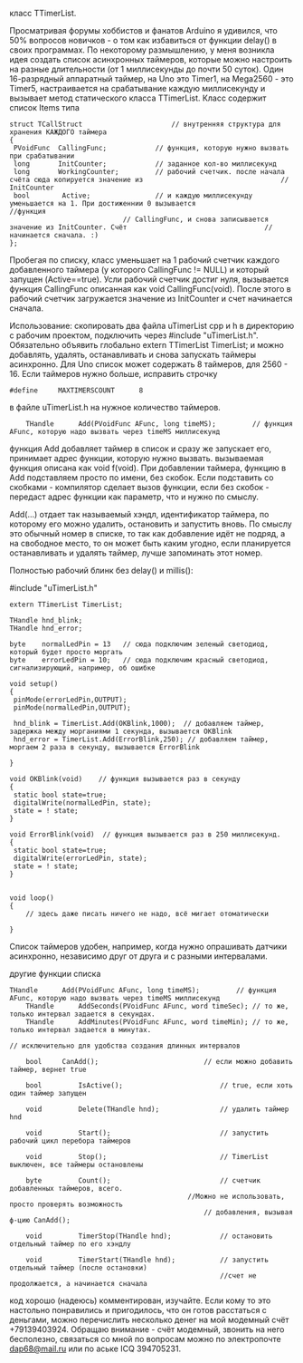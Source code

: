 класс TTimerList.

Просматривая форумы хоббистов и фанатов Arduino я удивился, что 50% вопросов новичков - о том как избавиться от функции delay() в своих программах.  По некоторому размышлению, у меня возникла идея создать список асинхронных таймеров, которые можно настроить на разные длительности (от 1 миллисекунды до почти 50 суток).  Один 16-разрядный аппаратный таймер, на Uno это Timer1, на Mega2560 - это Timer5, настраивается на срабатывание каждую миллисекунду и вызывает метод статического класса TTimerList.  Класс содержит список Items типа 

	struct TCallStruct					    // внутренняя структура для хранения КАЖДОГО таймера
	{
	 PVoidFunc	CallingFunc;			// функция, которую нужно вызвать при срабатывании
	 long		InitCounter;			// заданное кол-во миллисекунд
	 long		WorkingCounter;			// рабочий счетчик. после начала счёта сюда копируется значение из 									// InitCounter
	 bool        Active;	  			// и каждую миллисекунду уменьшается на 1. При достиженнии 0 вызывается 							        //функция 
						        // CallingFunc, и снова записывается значение из InitCounter. Счёт 									// начинается сначала. :)
	};

Пробегая по списку, класс уменьшает на 1 рабочий счетчик каждого добавленного таймера (у которого CallingFunc != NULL) и который запущен (Active==true). Усли рабочий счетчик достиг нуля, вызывается функция CallingFunc описанная как void CallingFunc(void). После этого в рабочий счетчик загружается значение из InitCounter и счет начинается сначала.

Использование: скопировать два файла uTimerList cpp и h в директорию с рабочим проектом, подключить через #include "uTimerList.h". Обязательно объявить глобально extern TTimerList TimerList; и можно добавлять, удалять, останавливать и снова запускать таймеры асинхронно.
Для Uno список может содержать 8 таймеров, для 2560 - 16. Если таймеров нужно больше, исправить строчку 

 	#define     MAXTIMERSCOUNT		8		
 
 в файле uTimerList.h на нужное количество таймеров.  
 
    	THandle      Add(PVoidFunc AFunc, long timeMS);	        // функция AFunc, которую надо вызвать через timeMS миллисекунд

 
 функция Add добавляет таймер в список и сразу же запускает его, принимает адрес функции, которую нужно вызвать.
 вызываемая функция описана как void f(void). При добавлении таймера, функцию в Add подставляем просто по имени, без скобок. Если подставить со скобками - компилятор сделает вызов функции, если без скобок - передаст адрес функции как параметр, что и нужно по смыслу. 
 
 Add(...)  отдает так называемый хэндл, идентификатор таймера, по которому его можно удалить, остановить и запустить вновь. По смыслу это обычный номер в списке, то так как добавление идёт не подряд, а на свободное место, то он может быть каким угодно, если планируется останавливать и удалять таймер, лучше запоминать этот номер. 
 
 Полностью рабочий блинк без delay() и millis():
 
	
#include "uTimerList.h"

	extern TTimerList TimerList;

	THandle hnd_blink;
	THandle hnd_error;

	byte    normalLedPin = 13   // сюда подключим зеленый светодиод, который будет просто моргать
	byte    errorLedPin = 10;   // сюда подключим красный светодиод, сигнализирующий, например, об ошибке

	void setup() 
	{
  	 pinMode(errorLedPin,OUTPUT);
  	 pinMode(normalLedPin,OUTPUT);
  	 
	 hnd_blink = TimerList.Add(OKBlink,1000);  // добавляем таймер, задержка между морганиями 1 секунда, вызывается OKBlink
  	 hnd_error = TimerList.Add(ErrorBlink,250); // добавляем таймер, моргаем 2 раза в секунду, вызывается ErrorBlink
  
	}

	void OKBlink(void)    // функция вызывается раз в секунду
	{
  	 static bool state=true;
  	 digitalWrite(normalLedPin, state);
  	 state = ! state;
	}

	void ErrorBlink(void)  // функция вызывается раз в 250 миллисекунд.
	{
  	 static bool state=true;
  	 digitalWrite(errorLedPin, state);
  	 state = ! state;
	}


	void loop() 
	{
  		// здесь даже писать ничего не надо, всё мигает отоматически

	}



Список таймеров удобен, например, когда нужно опрашивать датчики асинхронно, независимо друг от друга и с разными интервалами. 

другие функции списка

   	THandle      Add(PVoidFunc AFunc, long timeMS);	        // функция AFunc, которую надо вызвать через timeMS миллисекунд
		THandle      AddSeconds(PVoidFunc AFunc, word timeSec); // то же, только интервал задается в секундах. 
		THandle      AddMinutes(PVoidFunc AFunc, word timeMin); // то же, только интервал задается в минутах. 
                        														        // исключительно для удобства создания длинных интервалов 

		bool     CanAdd();                          // если можно добавить таймер, вернет true

		bool		 IsActive();                        // true, если хоть один таймер запущен

		void		 Delete(THandle hnd);               // удалить таймер hnd

		void		 Start();                           // запустить рабочий цикл перебора таймеров

		void		 Stop();                            // TimerList выключен, все таймеры остановлены

		byte		 Count();                           // счетчик добавленных таймеров, всего. 
                                                //Можно не использовать, просто проверять возможность
		                                            // добавления, вызывая ф-цию CanAdd();

		void         TimerStop(THandle hnd);            // остановить отдельный таймер по его хэндлу

		void         TimerStart(THandle hnd);           // запустить отдельный таймер (после остановки) 
		                                                //счет не продолжается, а начинается сначала



код хорошо (надеюсь) комментирован, изучайте. 
Если кому то это настольно понравились и пригодилось, что он готов расстаться с деньгами, можно перечислить несколько денег 
на мой модемный счёт +79139403924.  Обращаю внимание - счёт модемный, звонить на него бесполезно, связаться со мной по вопросам можно по электропочте dap68@mail.ru  или по аське ICQ 394705231.
